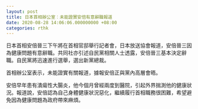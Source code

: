 ```yaml
---
layout: post
title: 日本首相辦公室︰未能證實安倍有意辭職報道
date: 2020-08-28 14:06:06.000000000 +08:00
categories: rthk
---
```


日本首相安倍晉三下午將在首相官邸舉行記者會，日本放送協會報道，安倍晉三因為健康問題有意辭職。共同社亦引述自民黨相關人士透露，安倍晉三基本決定辭職。自民黨將迅速進行選舉，選出新黨總裁。

首相辦公室表示，未能證實有關報道，據報安倍正與黨內高層會晤。

安倍早年患有潰瘍性大腸炎，他今個月曾經兩度到醫院，引起外界揣測他的健康狀況。報道說，安倍認為自己身體健康狀況惡化，繼續履行首相職務很困難，希望避免因為健康問題為政府帶來麻煩。
